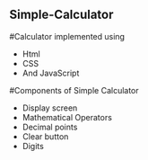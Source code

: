 ## Simple-Calculator

#Calculator implemented using
- Html
- CSS
- And JavaScript

#Components of Simple Calculator

- Display screen
- Mathematical Operators
- Decimal points
- Clear button
- Digits
